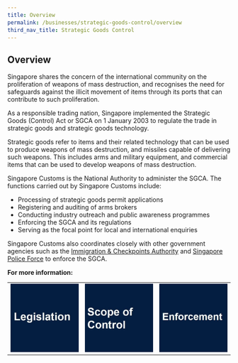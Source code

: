 ```yaml
---
title: Overview
permalink: /businesses/strategic-goods-control/overview
third_nav_title: Strategic Goods Control
---
```


## Overview

Singapore shares the concern of the international community on the proliferation of weapons of mass destruction, and recognises the need for safeguards against the illicit movement of items through its ports that can contribute to such proliferation.

As a responsible trading nation, Singapore implemented the Strategic Goods (Control) Act or SGCA on 1 January 2003 to regulate the trade in strategic goods and strategic goods technology.

Strategic goods refer to items and their related technology that can be used to produce weapons of mass destruction, and missiles capable of delivering such weapons. This includes arms and military equipment, and commercial items that can be used to develop weapons of mass destruction.

Singapore Customs is the National Authority to administer the SGCA. The functions carried out by Singapore Customs include:

-   Processing of strategic goods permit applications
-   Registering and auditing of arms brokers
-   Conducting industry outreach and public awareness programmes
-   Enforcing the SGCA and its regulations
-   Serving as the focal point for local and international enquiries


Singapore Customs also coordinates closely with other government agencies such as the  [Immigration & Checkpoints Authority](http://www.ica.gov.sg/)  and  [Singapore Police Force](http://www.spf.gov.sg/)  to enforce the SGCA.

**For more information:** 

|  |  |  |
|--|--|--|
| **[![](/images/sgco1.jpg)](/businesses/strategic-goods-control-1/overview/legislation)** |**[![](/images/sgco2.jpg)](/businesses/strategic-goods-control-1/overview/scope-of-control)** | **[![](/images/sgco3.jpg)](/businesses/strategic-goods-control-1/overview/enforcement)** |

